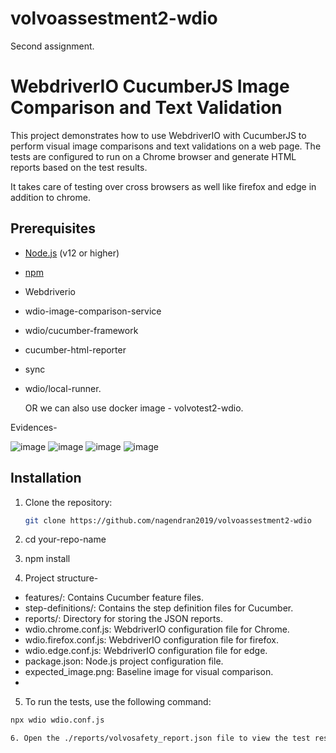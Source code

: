 # volvoassestment2-wdio
Second assignment.

# WebdriverIO CucumberJS Image Comparison and Text Validation

This project demonstrates how to use WebdriverIO with CucumberJS to perform visual image comparisons and text validations on a web page. The tests are configured to run on a Chrome browser and generate HTML reports based on the test results.

It takes care of testing over cross browsers as well like firefox and edge in addition to chrome.

## Prerequisites

- [Node.js](https://nodejs.org/en/) (v12 or higher)
- [npm](https://www.npmjs.com/get-npm)
- Webdriverio
- wdio-image-comparison-service
- wdio/cucumber-framework
- cucumber-html-reporter
- sync
- wdio/local-runner.
  
  OR we can also use docker image - volvotest2-wdio.

Evidences-

![image](https://github.com/user-attachments/assets/14e7f1d7-461b-4c3b-8c78-b74a29d23c52)
![image](https://github.com/user-attachments/assets/8c7eba37-197a-4adf-86c8-9ba2316b3bc5)
![image](https://github.com/user-attachments/assets/00e80aa6-084b-480c-abb0-8c1c47fa9c56)
![image](https://github.com/user-attachments/assets/55cdd750-c179-4f0a-86e5-220fd697a6b0)

## Installation

1. Clone the repository:

   ```bash
   git clone https://github.com/nagendran2019/volvoassestment2-wdio

2. cd your-repo-name
3. npm install
4. Project structure-

* features/: Contains Cucumber feature files.
* step-definitions/: Contains the step definition files for Cucumber.
* reports/: Directory for storing the JSON reports.
* wdio.chrome.conf.js: WebdriverIO configuration file for Chrome.
* wdio.firefox.conf.js: WebdriverIO configuration file for firefox.
* wdio.edge.conf.js: WebdriverIO configuration file for edge.
* package.json: Node.js project configuration file.
* expected_image.png: Baseline image for visual comparison.
* 
5. To run the tests, use the following command:
```bash
npx wdio wdio.conf.js

6. Open the ./reports/volvosafety_report.json file to view the test results.
